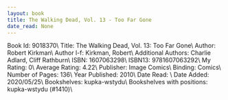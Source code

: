 ```yaml
---
layout: book
title: The Walking Dead, Vol. 13 - Too Far Gone
date_read: None
---
```


Book Id: 9018370\ 
Title: The Walking Dead, Vol. 13: Too Far Gone\ 
Author: Robert Kirkman\ 
Author l-f: Kirkman, Robert\ 
Additional Authors: Charlie Adlard, Cliff Rathburn\ 
ISBN: 1607063298\ 
ISBN13: 9781607063292\ 
My Rating: 0\ 
Average Rating: 4.22\ 
Publisher: Image Comics\ 
Binding: Comics\ 
Number of Pages: 136\ 
Year Published: 2010\ 
Date Read: \ 
Date Added: 2020/05/25\ 
Bookshelves: kupka-wstydu\ 
Bookshelves with positions: kupka-wstydu (#1410)\ 


